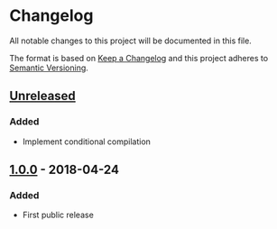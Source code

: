 # Changelog
All notable changes to this project will be documented in this file.

The format is based on [Keep a Changelog](http://keepachangelog.com/en/1.0.0/)
and this project adheres to [Semantic Versioning](http://semver.org/spec/v2.0.0.html).

## [Unreleased]

### Added
- Implement conditional compilation

## [1.0.0] - 2018-04-24
### Added
- First public release

[Unreleased]: https://github.com/particleflux/Si7021/compare/1.0.0...HEAD
[1.0.0]: https://github.com/particleflux/Si7021/compare/0.9.0...1.0.0